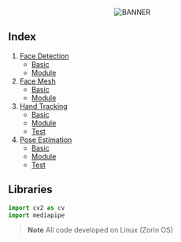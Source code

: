 <p align="center">
  <img src="https://user-images.githubusercontent.com/77505989/230617668-f40ecf87-7685-4422-9208-d295037e6643.png" alt="BANNER" />
</p>

## Index

1. [Face Detection](https://github.com/kartikmehta8/computer_vision_basics/tree/main/face_detection_learn)
   - [Basic](https://github.com/kartikmehta8/computer_vision_basics/blob/main/face_detection_learn/faceDetectionMin.py)
   - [Module](https://github.com/kartikmehta8/computer_vision_basics/blob/main/face_detection_learn/faceDetectionModule.py)
2. [Face Mesh](https://github.com/kartikmehta8/computer_vision_basics/tree/main/face_mesh_learn)
   - [Basic](https://github.com/kartikmehta8/computer_vision_basics/blob/main/face_mesh_learn/faceMeshMin.py)
   - [Module](https://github.com/kartikmehta8/computer_vision_basics/blob/main/face_mesh_learn/faceMeshModule.py)
3. [Hand Tracking](https://github.com/kartikmehta8/computer_vision_basics/tree/main/hand_tracking_learn)
   - [Basic](https://github.com/kartikmehta8/computer_vision_basics/blob/main/hand_tracking_learn/handTrackingMin.py)
   - [Module](https://github.com/kartikmehta8/computer_vision_basics/blob/main/hand_tracking_learn/handTrackingModule.py)
   - [Test](https://github.com/kartikmehta8/computer_vision_basics/blob/main/hand_tracking_learn/handTrackingTest.py)
4. [Pose Estimation](https://github.com/kartikmehta8/computer_vision_basics/tree/main/pose_estimation_learn)
   - [Basic](https://github.com/kartikmehta8/computer_vision_basics/blob/main/pose_estimation_learn/poseEstimationMin.py)
   - [Module](https://github.com/kartikmehta8/computer_vision_basics/blob/main/pose_estimation_learn/poseModule.py)
   - [Test](https://github.com/kartikmehta8/computer_vision_basics/blob/main/pose_estimation_learn/poseTest.py)
   
## Libraries

```py
import cv2 as cv
import mediapipe
```

> **Note**
> All code developed on Linux (Zorin OS)
